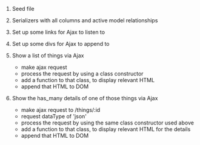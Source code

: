 

1. Seed file

2. Serializers with all columns and active model relationships

3. Set up some links for Ajax to listen to

4. Set up some divs for Ajax to append to

5. Show a list of things via Ajax
	- make ajax request
	- process the request by using a class constructor
	- add a function to that class, to display relevant HTML
	- append that HTML to DOM

6. Show the has_many details of one of those things via Ajax
	- make ajax request to /things/:id
	- request dataType of 'json'
	- process the request by using the same class constructor used above
	- add a function to that class, to display relevant HTML for the details
	- append that HTML to DOM

